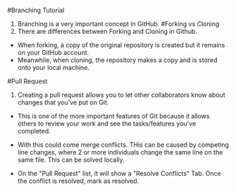 #Branching Tutorial 
1. Branching is a very important concept in GitHub.
#Forking vs Cloning
2. There are differences between Forking and Cloning in Github.
- When forking, a copy of the original repository is created 
but it remains on your GitHub account.
- Meanwhile, when cloning, the repository makes a copy and is stored onto your local machine.

#Pull Request
1. Creating a pull request allows you to let other collaborators know about changes that you've put on Git.
- This is one of the more important features of Git because it allows others to review your work and see the tasks/features you've completed.
- With this could come merge conflicts. THis can be caused by competing line changes, where 2 or more individuals change the same line on the same file. This can be solved locally.

- On the "Pull Request" list, it will show a "Resolve Conflicts" Tab. Once the conflict is resolved, mark as resolved. 